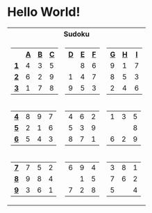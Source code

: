 <h1>Hello World!</h1>

<table class="grid">
    <tr>
        <th colspan="3">Sudoku</th>
    </tr>
    <tr>
        <td>
            <table class="subgrid0">
                <tr>
                    <th></th>
                    <th><a href="#">A</a></th>
                    <th><a href="#">B</a></th>
                    <th><a href="#">C</a></th>
                </tr>
                <tr class="0">
                    <td><b><a href="#">1</a></b></td>
                    <td class="0">4</td>
                    <td class="1">3</td>
                    <td class="2">5</td>
                </tr>
                <tr class="1">
                    <td><b><a href="#">2</a></b></td>
                    <td class="0">6</td>
                    <td class="1">2</td>
                    <td class="2">9</td>
                </tr>
                <tr class="2">
                    <td><b><a href="#">3</a></b></td>
                    <td class="0">1</td>
                    <td class="1">7</td>
                    <td class="2">8</td>
                </tr>
            </table>
        </td>
        <td>
            <table class="subgrid1">
                <tr>
                    <th><a href="#">D</a></th>
                    <th><a href="#">E</a></th>
                    <th><a href="#">F</a></th>
                </tr>
                <tr class="0">
                    <td class="3"></td>
                    <td class="4">8</td>
                    <td class="5">6</td>
                </tr>
                <tr class="1">
                    <td class="3">1</td>
                    <td class="4">4</td>
                    <td class="5">7</td>
                </tr>
                <tr class="2">
                    <td class="3">9</td>
                    <td class="4">5</td>
                    <td class="5">3</td>
                </tr>
            </table>
        </td>
        <td>
            <table class="subgrid2">
                <tr>
                    <th><a href="#">G</a></th>
                    <th><a href="#">H</a></th>
                    <th><a href="#">I</a></th>
                </tr>
                <tr class="0">
                    <td class="6">9</td>
                    <td class="7">1</td>
                    <td class="8">7</td>
                </tr>
                <tr class="1">
                    <td class="6">8</td>
                    <td class="7">5</td>
                    <td class="8">3</td>
                </tr>
                <tr class="2">
                    <td class="6">2</td>
                    <td class="7">4</td>
                    <td class="8">6</td>
                </tr>
            </table>
        </td>
    </tr>
    <tr>
        <td>
            <table class="subgrid3">
                <tr class="3">
                    <td><b><a href="#">4</a></b></td>
                    <td class="0">8</td>
                    <td class="1">9</td>
                    <td class="2">7</td>
                </tr>
                <tr class="4">
                    <td><b><a href="#">5</a></b></td>
                    <td class="0">2</td>
                    <td class="1">1</td>
                    <td class="2">6</td>
                </tr>
                <tr class="5">
                    <td><b><a href="#">6</a></b></td>
                    <td class="0">5</td>
                    <td class="1">4</td>
                    <td class="2">3</td>
                </tr>
            </table>
        </td>
        <td>
            <table class="subgrid4">
                <tr class="3">
                    <td class="3">4</td>
                    <td class="4">6</td>
                    <td class="5">2</td>
                </tr>
                <tr class="4">
                    <td class="3">5</td>
                    <td class="4">3</td>
                    <td class="5">9</td>
                </tr>
                <tr class="5">
                    <td class="3">8</td>
                    <td class="4">7</td>
                    <td class="5">1</td>
                </tr>
            </table>
        </td>
        <td>
            <table class="subgrid5">
                <tr class="3">
                    <td class="6">1</td>
                    <td class="7">3</td>
                    <td class="8">5</td>
                </tr>
                <tr class="4">
                    <td class="6"></td>
                    <td class="7"></td>
                    <td class="8">8</td>
                </tr>
                <tr class="5">
                    <td class="6">6</td>
                    <td class="7">2</td>
                    <td class="8">9</td>
                </tr>
            </table>
        </td>
    </tr>
    <tr>
        <td>
            <table class="subgrid6">
                <tr class="6">
                    <td><b><a href="#">7</a></b></td>
                    <td class="0">7</td>
                    <td class="1">5</td>
                    <td class="2">2</td>
                </tr>
                <tr class="7">
                    <td><b><a href="#">8</a></b></td>
                    <td class="0">9</td>
                    <td class="1">8</td>
                    <td class="2">4</td>
                </tr>
                <tr class="8">
                    <td><b><a href="#">9</a></b></td>
                    <td class="0">3</td>
                    <td class="1">6</td>
                    <td class="2">1</td>
                </tr>
            </table>
        </td>
        <td>
            <table class="subgrid7">
                <tr class="6">
                    <td class="3">6</td>
                    <td class="4">9</td>
                    <td class="5">4</td>
                </tr>
                <tr class="7">
                    <td class="3"></td>
                    <td class="4">1</td>
                    <td class="5">5</td>
                </tr>
                <tr class="8">
                    <td class="3">7</td>
                    <td class="4">2</td>
                    <td class="5">8</td>
                </tr>
            </table>
        </td>
        <td>
            <table class="subgrid8">
                <tr class="6">
                    <td class="6">3</td>
                    <td class="7">8</td>
                    <td class="8">1</td>
                </tr>
                <tr class="7">
                    <td class="6">7</td>
                    <td class="7">6</td>
                    <td class="8">2</td>
                </tr>
                <tr class="8">
                    <td class="6">5</td>
                    <td class="7"></td>
                    <td class="8">4</td>
                </tr>
            </table>
        </td>
    </tr>
</table>
